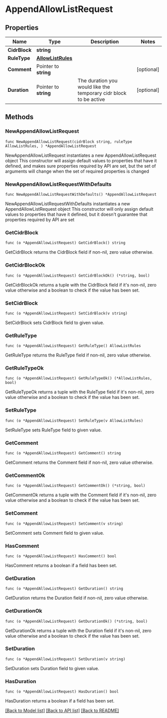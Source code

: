 # AppendAllowListRequest

## Properties

Name | Type | Description | Notes
------------ | ------------- | ------------- | -------------
**CidrBlock** | **string** |  | 
**RuleType** | [**AllowListRules**](AllowListRules.md) |  | 
**Comment** | Pointer to **string** |  | [optional] 
**Duration** | Pointer to **string** | The duration you would like the temporary cidr block to be active | [optional] 

## Methods

### NewAppendAllowListRequest

`func NewAppendAllowListRequest(cidrBlock string, ruleType AllowListRules, ) *AppendAllowListRequest`

NewAppendAllowListRequest instantiates a new AppendAllowListRequest object
This constructor will assign default values to properties that have it defined,
and makes sure properties required by API are set, but the set of arguments
will change when the set of required properties is changed

### NewAppendAllowListRequestWithDefaults

`func NewAppendAllowListRequestWithDefaults() *AppendAllowListRequest`

NewAppendAllowListRequestWithDefaults instantiates a new AppendAllowListRequest object
This constructor will only assign default values to properties that have it defined,
but it doesn't guarantee that properties required by API are set

### GetCidrBlock

`func (o *AppendAllowListRequest) GetCidrBlock() string`

GetCidrBlock returns the CidrBlock field if non-nil, zero value otherwise.

### GetCidrBlockOk

`func (o *AppendAllowListRequest) GetCidrBlockOk() (*string, bool)`

GetCidrBlockOk returns a tuple with the CidrBlock field if it's non-nil, zero value otherwise
and a boolean to check if the value has been set.

### SetCidrBlock

`func (o *AppendAllowListRequest) SetCidrBlock(v string)`

SetCidrBlock sets CidrBlock field to given value.


### GetRuleType

`func (o *AppendAllowListRequest) GetRuleType() AllowListRules`

GetRuleType returns the RuleType field if non-nil, zero value otherwise.

### GetRuleTypeOk

`func (o *AppendAllowListRequest) GetRuleTypeOk() (*AllowListRules, bool)`

GetRuleTypeOk returns a tuple with the RuleType field if it's non-nil, zero value otherwise
and a boolean to check if the value has been set.

### SetRuleType

`func (o *AppendAllowListRequest) SetRuleType(v AllowListRules)`

SetRuleType sets RuleType field to given value.


### GetComment

`func (o *AppendAllowListRequest) GetComment() string`

GetComment returns the Comment field if non-nil, zero value otherwise.

### GetCommentOk

`func (o *AppendAllowListRequest) GetCommentOk() (*string, bool)`

GetCommentOk returns a tuple with the Comment field if it's non-nil, zero value otherwise
and a boolean to check if the value has been set.

### SetComment

`func (o *AppendAllowListRequest) SetComment(v string)`

SetComment sets Comment field to given value.

### HasComment

`func (o *AppendAllowListRequest) HasComment() bool`

HasComment returns a boolean if a field has been set.

### GetDuration

`func (o *AppendAllowListRequest) GetDuration() string`

GetDuration returns the Duration field if non-nil, zero value otherwise.

### GetDurationOk

`func (o *AppendAllowListRequest) GetDurationOk() (*string, bool)`

GetDurationOk returns a tuple with the Duration field if it's non-nil, zero value otherwise
and a boolean to check if the value has been set.

### SetDuration

`func (o *AppendAllowListRequest) SetDuration(v string)`

SetDuration sets Duration field to given value.

### HasDuration

`func (o *AppendAllowListRequest) HasDuration() bool`

HasDuration returns a boolean if a field has been set.


[[Back to Model list]](../README.md#documentation-for-models) [[Back to API list]](../README.md#documentation-for-api-endpoints) [[Back to README]](../README.md)


